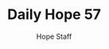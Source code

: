 ---
image: /assets/img/daily-hope-default-artwork.png
title: Daily Hope 57
number: 57
categories:
  - Daily Hope
author: Hope Staff
notes: Daily Hope 57
embed: >-
  <iframe style="border-radius:12px" src="https://open.spotify.com/embed/episode/04ieKSmRDqWKz2H2h7l1eT?utm_source=generator" width="100%" height="152" frameBorder="0" allowfullscreen="" allow="autoplay; clipboard-write; encrypted-media; fullscreen; picture-in-picture" loading="lazy"></iframe>
---